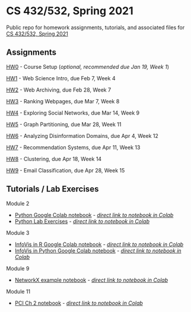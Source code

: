# CS 432/532, Spring 2021

Public repo for homework assignments, tutorials, and associated files for [CS 432/532, Spring 2021](https://www.cs.odu.edu/~mweigle/CS432-S21)

## Assignments

[HW0](HW0.md) - Course Setup (*optional, recommended due Jan 19, Week 1*)

[HW1](HW1.md) - Web Science Intro, due Feb 7, Week 4

[HW2](HW2.md) - Web Archiving, due Feb 28, Week 7

[HW3](HW3.md) - Ranking Webpages, due Mar 7, Week 8

[HW4](HW4.md) - Exploring Social Networks, due Mar 14, Week 9

[HW5](HW5.md) - Graph Partitioning, due Mar 28, Week 11

[HW6](HW6.md) - Analyzing Disinformation Domains, due Apr 4, Week 12

[HW7](HW7.md) - Recommendation Systems, due Apr 11, Week 13

[HW8](HW8.md) - Clustering, due Apr 18, Week 14

[HW9](HW9.md) - Email Classification, due Apr 28, Week 15

## Tutorials / Lab Exercises

Module 2 
* [Python Google Colab notebook](Mod_02_Python.ipynb) - [*direct link to notebook in Colab*](https://colab.research.google.com/github/cs432-websci-master/public/blob/main/Mod_02_Python.ipynb)
* [Python Lab Exercises](Mod_02_lab.ipynb) - [*direct link to notebook in Colab*](https://colab.research.google.com/github/cs432-websci-master/public/blob/main/Mod_02_lab.ipynb)

Module 3
* [InfoVis in R Google Colab notebook](Mod_03_InfoVis_R.ipynb) - [*direct link to notebook in Colab*](https://colab.research.google.com/github/cs432-websci-master/public/blob/main/Mod_03_InfoVis_R.ipynb)
* [InfoVis in Python Google Colab notebook](Mod_03_InfoVis_Python.ipynb) - [*direct link to notebook in Colab*](https://colab.research.google.com/github/cs432-websci-master/public/blob/main/Mod_03_InfoVis_Python.ipynb)

Module 9
* [NetworkX example notebook](432_NetworkX_example.ipynb) - [*direct link to notebook in Colab*](https://colab.research.google.com/github/cs432-websci-master/public/blob/main/432_NetworkX_example.ipynb)

Module 11
* [PCI Ch 2 notebook](432_PCI_Ch02.ipynb) - [*direct link to notebook in Colab*](https://colab.research.google.com/github/cs432-websci-master/public/blob/main/432_PCI_Ch02.ipynb) 
